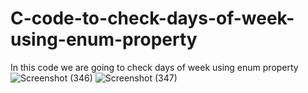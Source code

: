 # C-code-to-check-days-of-week-using-enum-property
In this code we are going to check days of week using enum property
![Screenshot (346)](https://github.com/RishabhRaj240/C-code-to-check-days-of-week-using-enum-property/assets/155876855/f718b596-b0e4-49be-bfe9-a4cd04dcef56)
![Screenshot (347)](https://github.com/RishabhRaj240/C-code-to-check-days-of-week-using-enum-property/assets/155876855/148194e9-5a71-4f4d-8f57-1f9c43acb0a0)
